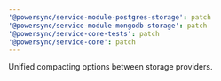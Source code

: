 ```yaml
---
'@powersync/service-module-postgres-storage': patch
'@powersync/service-module-mongodb-storage': patch
'@powersync/service-core-tests': patch
'@powersync/service-core': patch
---
```


Unified compacting options between storage providers.
